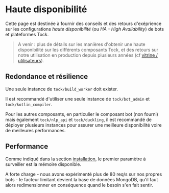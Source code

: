 # Haute disponibilité

Cette page est destinée à fournir des conseils et des retours d'exéprience sur les configurations 
_haute disponibilité_ (ou _HA - High Availability_) de bots et plateformes Tock.

> A venir : plus de détails sur les manières d'obtenir une haute disponibilité sur les différents 
>composants Tock, et des retours sur notre utilisation en production depuis plusieurs années 
>(cf [vitrine / utilisateurs](../apropos/vitrine.md)). 

## Redondance et résilience

Une seule instance de `tock/build_worker` doit exister.

Il est recommandé d'utiliser une seule instance de `tock/bot_admin` et `tock/kotlin_compiler`.
 
Pour les autres composants, en particulier le composant bot (non fourni) mais également `tock/nlp_api` et 
`tock/duckling`, il est recommandé de déployer plusieurs instances pour assurer une meilleure disponibilité 
voire de meilleures performances.

## Performance

Comme indiqué dans la section [installation](installation.md), le premier paramètre à surveiller est 
la mémoire disponible.

A forte charge - nous avons expérimenté plus de 80 req/s sur nos propres bots - 
  le facteur limitant devient la base de données MongoDB, qu'il faut alors redimensionner en conséquence
  quand le besoin s'en fait sentir.